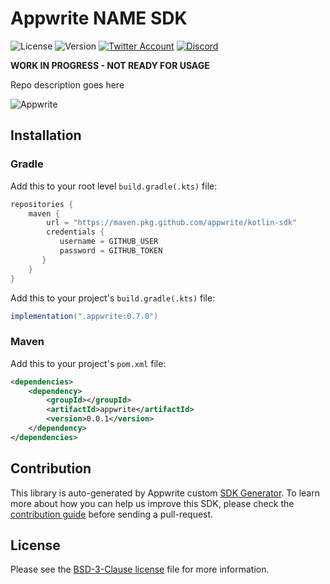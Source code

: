 # Appwrite NAME SDK

![License](https://img.shields.io/github/license/appwrite/kotlin-sdk.svg?style=flat-square)
![Version](https://img.shields.io/badge/api%20version-0.7.0-blue.svg?style=flat-square)
[![Twitter Account](https://img.shields.io/twitter/follow/appwrite_io?color=00acee&label=twitter&style=flat-square)](https://twitter.com/appwrite_io)
[![Discord](https://img.shields.io/discord/564160730845151244?label=discord&style=flat-square)](https://appwrite.io/discord)

**WORK IN PROGRESS - NOT READY FOR USAGE**

Repo description goes here

![Appwrite](https://appwrite.io/v1/images/console.png)

## Installation

### Gradle
Add this to your root level `build.gradle(.kts)` file:

```groovy
repositories {
    maven { 
        url = "https://maven.pkg.github.com/appwrite/kotlin-sdk"
        credentials {
           username = GITHUB_USER
           password = GITHUB_TOKEN
       }
    }
}
```

Add this to your project's `build.gradle(.kts)` file:

```groovy
implementation(".appwrite:0.7.0")
```

### Maven
Add this to your project's `pom.xml` file:

```xml
<dependencies>
    <dependency>
        <groupId></groupId>
        <artifactId>appwrite</artifactId>
        <version>0.0.1</version>
    </dependency>
</dependencies>
```


## Contribution

This library is auto-generated by Appwrite custom [SDK Generator](https://github.com/appwrite/sdk-generator). To learn more about how you can help us improve this SDK, please check the [contribution guide](https://github.com/appwrite/sdk-generator/blob/master/CONTRIBUTING.md) before sending a pull-request.

## License

Please see the [BSD-3-Clause license](https://raw.githubusercontent.com/appwrite/appwrite/master/LICENSE) file for more information.